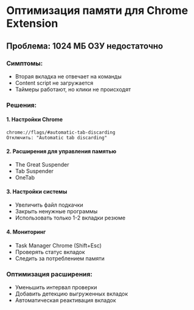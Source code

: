 # Оптимизация памяти для Chrome Extension

## Проблема: 1024 МБ ОЗУ недостаточно

### Симптомы:
- Вторая вкладка не отвечает на команды
- Content script не загружается
- Таймеры работают, но клики не происходят

### Решения:

#### 1. Настройки Chrome
```
chrome://flags/#automatic-tab-discarding
Отключить: "Automatic tab discarding"
```

#### 2. Расширения для управления памятью
- The Great Suspender
- Tab Suspender
- OneTab

#### 3. Настройки системы
- Увеличить файл подкачки
- Закрыть ненужные программы
- Использовать только 1-2 вкладки резюме

#### 4. Мониторинг
- Task Manager Chrome (Shift+Esc)
- Проверять статус вкладок
- Следить за потреблением памяти

### Оптимизация расширения:
- Уменьшить интервал проверки
- Добавить детекцию выгруженных вкладок
- Автоматическая реактивация вкладок 
